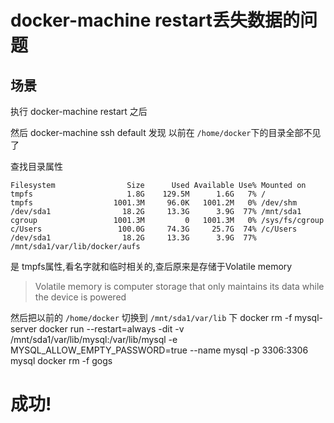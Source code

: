 ﻿docker-machine restart丢失数据的问题
===========

场景
----

执行  docker-machine restart 之后

然后  docker-machine ssh default 发现 以前在
`/home/docker`下的目录全部不见了

查找目录属性
```
Filesystem                Size      Used Available Use% Mounted on
tmpfs                     1.8G    129.5M      1.6G   7% /
tmpfs                  1001.3M     96.0K   1001.2M   0% /dev/shm
/dev/sda1                18.2G     13.3G      3.9G  77% /mnt/sda1
cgroup                 1001.3M         0   1001.3M   0% /sys/fs/cgroup
c/Users                 100.0G     74.3G     25.7G  74% /c/Users
/dev/sda1                18.2G     13.3G      3.9G  77% /mnt/sda1/var/lib/docker/aufs
```

是 tmpfs属性,看名字就和临时相关的,查后原来是存储于Volatile memory
> Volatile memory is computer storage that only maintains its data while the device is powered

然后把以前的
`/home/docker` 切换到 `/mnt/sda1/var/lib` 下
docker rm -f mysql-server
docker run --restart=always -dit -v /mnt/sda1/var/lib/mysql:/var/lib/mysql -e MYSQL_ALLOW_EMPTY_PASSWORD=true --name mysql -p 3306:3306  mysql
docker rm -f gogs



# 成功!


